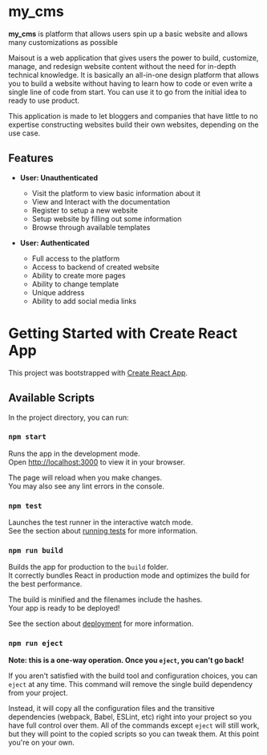 # my_cms
**my_cms** is platform that allows users spin up a basic website and allows many customizations as possible

<p> Maisout is a web application that gives users the power to build, customize, manage, and redesign website content without the need for in-depth technical knowledge. It is basically an all-in-one design platform that allows you to build a website without having to learn how to code or even write a single line of code from start. You  can use it to go from the initial idea to ready to use product. </p>

<p> This application is made to let bloggers and companies that have little to no expertise constructing websites build their own websites, depending on the use case.</p>


## Features

- **User: Unauthenticated**
  - Visit the platform to view basic information about it
  - View and Interact with the documentation
  - Register to setup a new website
  - Setup website by filling out some information
  - Browse through available templates 

- **User: Authenticated**
  - Full access to the platform
  - Access to backend of created website
  - Ability to create more pages
  - Ability to change template
  - Unique address
  - Ability to add social media links



# Getting Started with Create React App

This project was bootstrapped with [Create React App](https://github.com/facebook/create-react-app).

## Available Scripts

In the project directory, you can run:

### `npm start`

Runs the app in the development mode.\
Open [http://localhost:3000](http://localhost:3000) to view it in your browser.

The page will reload when you make changes.\
You may also see any lint errors in the console.

### `npm test`

Launches the test runner in the interactive watch mode.\
See the section about [running tests](https://facebook.github.io/create-react-app/docs/running-tests) for more information.

### `npm run build`

Builds the app for production to the `build` folder.\
It correctly bundles React in production mode and optimizes the build for the best performance.

The build is minified and the filenames include the hashes.\
Your app is ready to be deployed!

See the section about [deployment](https://facebook.github.io/create-react-app/docs/deployment) for more information.

### `npm run eject`

**Note: this is a one-way operation. Once you `eject`, you can't go back!**

If you aren't satisfied with the build tool and configuration choices, you can `eject` at any time. This command will remove the single build dependency from your project.

Instead, it will copy all the configuration files and the transitive dependencies (webpack, Babel, ESLint, etc) right into your project so you have full control over them. All of the commands except `eject` will still work, but they will point to the copied scripts so you can tweak them. At this point you're on your own.
  

